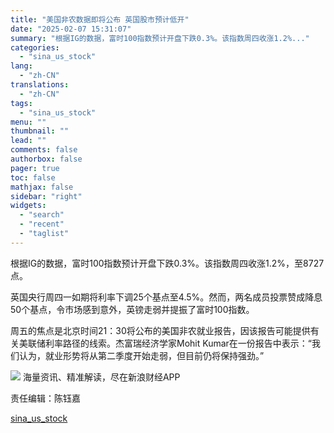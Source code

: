```yaml
---
title: "美国非农数据即将公布 英国股市预计低开"
date: "2025-02-07 15:31:07"
summary: "根据IG的数据，富时100指数预计开盘下跌0.3%。该指数周四收涨1.2%..."
categories:
  - "sina_us_stock"
lang:
  - "zh-CN"
translations:
  - "zh-CN"
tags:
  - "sina_us_stock"
menu: ""
thumbnail: ""
lead: ""
comments: false
authorbox: false
pager: true
toc: false
mathjax: false
sidebar: "right"
widgets:
  - "search"
  - "recent"
  - "taglist"
---
```


根据IG的数据，富时100指数预计开盘下跌0.3%。该指数周四收涨1.2%，至8727点。

英国央行周四一如期将利率下调25个基点至4.5%。然而，两名成员投票赞成降息50个基点，令市场感到意外，英镑走弱并提振了富时100指数。

周五的焦点是北京时间21：30将公布的美国非农就业报告，因该报告可能提供有关美联储利率路径的线索。杰富瑞经济学家Mohit Kumar在一份报告中表示：“我们认为，就业形势将从第二季度开始走弱，但目前仍将保持强劲。”












![](//n.sinaimg.cn/finance/cece9e13/20240627/655959900_20240627.png)
海量资讯、精准解读，尽在新浪财经APP



责任编辑：陈钰嘉

[sina_us_stock](https://finance.sina.com.cn/stock/usstock/c/2025-02-07/doc-ineirwnf0091571.shtml)
